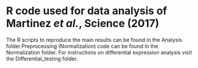 # R code used for data analysis of Martinez *et al.*, Science (2017)

The R scripts to reproduce the main results can be found in the Analysis folder.Preprocessing (Normalization) code can be found in the Normalization folder. For instructions on differential expression analysis visit the Differential_testing folder.
